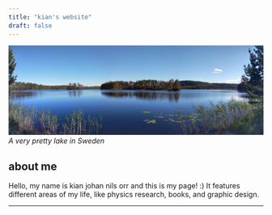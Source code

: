 ```yaml
---
title: "kian's website"
draft: false
---
```


![pond in sweden](/sweden.jpg)
_A very pretty lake in Sweden_

## about me

Hello, my name is kian johan nils orr and this is my page! :) 
It features different areas of my life, 
like physics research, books, and graphic design.

___
